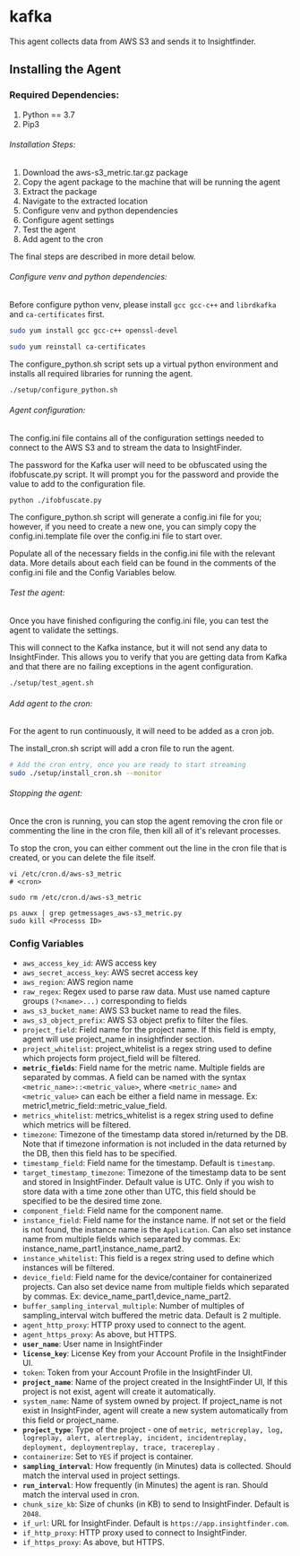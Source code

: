 # kafka

This agent collects data from AWS S3 and sends it to Insightfinder.

## Installing the Agent

### Required Dependencies:

1. Python == 3.7
1. Pip3

###### Installation Steps:

1. Download the aws-s3_metric.tar.gz package
1. Copy the agent package to the machine that will be running the agent
1. Extract the package
1. Navigate to the extracted location
1. Configure venv and python dependencies
1. Configure agent settings
1. Test the agent
1. Add agent to the cron

The final steps are described in more detail below.

###### Configure venv and python dependencies:

Before configure python venv, please install `gcc gcc-c++` and `librdkafka` and `ca-certificates` first.

```bash
sudo yum install gcc gcc-c++ openssl-devel

sudo yum reinstall ca-certificates
```

The configure_python.sh script sets up a virtual python environment and installs all required libraries for running the
agent.

```bash
./setup/configure_python.sh
```

###### Agent configuration:

The config.ini file contains all of the configuration settings needed to connect to the AWS S3 and to stream the
data to InsightFinder.

The password for the Kafka user will need to be obfuscated using the ifobfuscate.py script. It will prompt you for the
password and provide the value to add to the configuration file.

```
python ./ifobfuscate.py 
```

The configure_python.sh script will generate a config.ini file for you; however, if you need to create a new one, you
can simply copy the config.ini.template file over the config.ini file to start over.

Populate all of the necessary fields in the config.ini file with the relevant data. More details about each field can be
found in the comments of the config.ini file and the Config Variables below.

###### Test the agent:

Once you have finished configuring the config.ini file, you can test the agent to validate the settings.

This will connect to the Kafka instance, but it will not send any data to InsightFinder. This allows you to verify that
you are getting data from Kafka and that there are no failing exceptions in the agent configuration.

```bash
./setup/test_agent.sh
```

###### Add agent to the cron:

For the agent to run continuously, it will need to be added as a cron job.

The install_cron.sh script will add a cron file to run the agent.

```bash
# Add the cron entry, once you are ready to start streaming
sudo ./setup/install_cron.sh --monitor
```

###### Stopping the agent:

Once the cron is running, you can stop the agent removing the cron file or commenting the line in the cron file, then
kill all of it's relevant processes.

To stop the cron, you can either comment out the line in the cron file that is created, or you can delete the file
itself.

```#To comment out the line, use the # symbol at the start of the line
vi /etc/cron.d/aws-s3_metric
# <cron>
```

```#To delete the file, run this command
sudo rm /etc/cron.d/aws-s3_metric
```

```#To kill the agent, first print the list of processes running, then kill the agent processes based on their process ID.
ps auwx | grep getmessages_aws-s3_metric.py
sudo kill <Processs ID>
```

### Config Variables

* `aws_access_key_id`: AWS access key
* `aws_secret_access_key`: AWS secret access key
* `aws_region`: AWS region name
* `raw_regex`: Regex used to parse raw data. Must use named capture groups `(?<name>...)` corresponding to fields
* `aws_s3_bucket_name`: AWS S3 bucket name to read the files.
* `aws_s3_object_prefix`: AWS S3 object prefix to filter the files.
* `project_field`: Field name for the project name. If this field is empty, agent will use project_name in insightfinder
  section.
* `project_whitelist`: project_whitelist is a regex string used to define which projects form project_field will be
  filtered.
* **`metric_fields`**: Field name for the metric name. Multiple fields are separated by commas. A field can be named
  with the syntax `<metric_name>::<metric_value>`, where `<metric_name>` and `<metric_value>` can each be either a field
  name in message. Ex: metric1,metric_field::metric_value_field.
* `metrics_whitelist`: metrics_whitelist is a regex string used to define which metrics will be filtered.
* `timezone`: Timezone of the timestamp data stored in/returned by the DB. Note that if timezone information is not
  included in the data returned by the DB, then this field has to be specified.
* `timestamp_field`: Field name for the timestamp. Default is `timestamp`.
* `target_timestamp_timezone`: Timezone of the timestamp data to be sent and stored in InsightFinder. Default value is
  UTC. Only if you wish to store data with a time zone other than UTC, this field should be specified to be the desired
  time zone.
* `component_field`: Field name for the component name.
* `instance_field`: Field name for the instance name. If not set or the field is not found, the instance name is
  the `Application`. Can also set instance name from multiple fields which separated by commas. Ex:
  instance_name_part1,instance_name_part2.
* `instance_whitelist`: This field is a regex string used to define which instances will be filtered.
* `device_field`: Field name for the device/container for containerized projects. Can also set device name from multiple
  fields which separated by commas. Ex: device_name_part1,device_name_part2.
* `buffer_sampling_interval_multiple`: Number of multiples of sampling_interval witch buffered the metric data. Default
  is 2 multiple.
* `agent_http_proxy`: HTTP proxy used to connect to the agent.
* `agent_https_proxy`: As above, but HTTPS.
* **`user_name`**: User name in InsightFinder
* **`license_key`**: License Key from your Account Profile in the InsightFinder UI.
* `token`: Token from your Account Profile in the InsightFinder UI.
* **`project_name`**: Name of the project created in the InsightFinder UI, If this project is not exist, agent will
  create it automatically.
* `system_name`: Name of system owned by project. If project_name is not exist in InsightFinder, agent will create a new
  system automatically from this field or project_name.
* **`project_type`**: Type of the project - one
  of `metric, metricreplay, log, logreplay, alert, alertreplay, incident, incidentreplay, deployment, deploymentreplay, trace, tracereplay`
  .
* `containerize`: Set to `YES` if project is container.
* **`sampling_interval`**: How frequently (in Minutes) data is collected. Should match the interval used in project
  settings.
* **`run_interval`**: How frequently (in Minutes) the agent is ran. Should match the interval used in cron.
* `chunk_size_kb`: Size of chunks (in KB) to send to InsightFinder. Default is `2048`.
* `if_url`: URL for InsightFinder. Default is `https://app.insightfinder.com`.
* `if_http_proxy`: HTTP proxy used to connect to InsightFinder.
* `if_https_proxy`: As above, but HTTPS.



